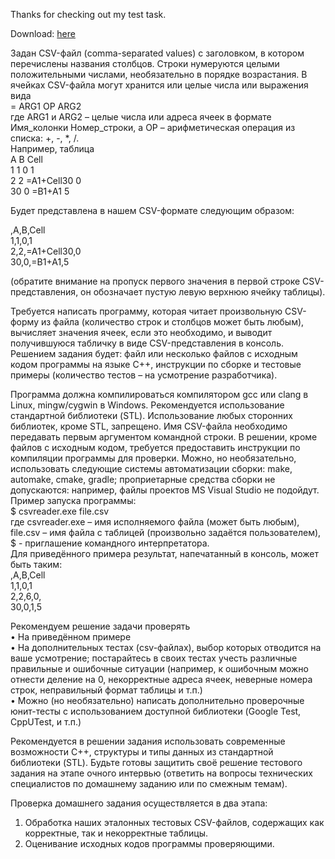 Thanks for checking out my test task.

Download: [here](https://github.com/wogusfer/test/releases)



Задан CSV-файл (comma-separated values) с заголовком, в котором перечислены названия столбцов. Строки нумеруются целыми положительными числами, необязательно в порядке возрастания. В ячейках CSV-файла могут хранится или целые числа или выражения вида <br>
= ARG1 OP ARG2 <br>
где ARG1 и ARG2 – целые числа или адреса ячеек в формате Имя_колонки Номер_строки, а OP – арифметическая операция из списка: +, -, *, /. <br>
Например, таблица <br>
	A	B	Cell <br>
1	1	0	1 <br>
2	2	=A1+Cell30	0 <br>
30	0	=B1+A1	5

Будет представлена в нашем CSV-формате следующим образом: <br>

,A,B,Cell <br>
1,1,0,1 <br>
2,2,=A1+Cell30,0 <br>
30,0,=B1+A1,5 <br>

(обратите внимание на пропуск первого значения в первой строке CSV-представления, он обозначает пустую левую верхнюю ячейку таблицы).

Требуется написать программу, которая читает произвольную CSV-форму из файла (количество строк и столбцов может быть любым), вычисляет значения ячеек, если это необходимо, и выводит получившуюся табличку в виде CSV-представления в консоль. Решением задания будет: файл или несколько файлов с исходным кодом программы на языке C++, инструкции по сборке и тестовые примеры (количество тестов – на усмотрение разработчика).

Программа должна компилироваться компилятором gcc или clang в Linux, mingw/cygwin в Windows. Рекомендуется использование стандартной библиотеки (STL). Использование любых сторонних библиотек, кроме STL, запрещено. Имя CSV-файла необходимо передавать первым аргументом командной строки. В решении, кроме файлов с исходным кодом, требуется предоставить инструкции по компиляции программы для проверки. Можно, но необязательно, использовать следующие системы автоматизации сборки: make, automake, cmake, gradle; проприетарные средства сборки не допускаются: например, файлы проектов MS Visual Studio не подойдут. <br>
Пример запуска программы: <br>
$ csvreader.exe file.csv <br>
где csvreader.exe – имя исполняемого файла (может быть любым), file.csv – имя файла с таблицей (произвольно задаётся пользователем), $ - приглашение командного интерпретатора. <br>
Для приведённого примера результат, напечатанный в консоль, может быть таким: <br>
,A,B,Cell <br>
1,1,0,1 <br>
2,2,6,0, <br>
30,0,1,5

Рекомендуем решение задачи проверять <br>
•	На приведённом примере <br>
•	На дополнительных тестах (csv-файлах), выбор которых отводится на ваше усмотрение; постарайтесь в своих тестах учесть различные правильные и ошибочные ситуации (например, к ошибочным можно отнести деление на 0, некорректные адреса ячеек, неверные номера строк, неправильный формат таблицы и т.п.) <br>
•	Можно (но необязательно) написать дополнительно проверочные юнит-тесты с использованием доступной библиотеки (Google Test, CppUTest, и т.п.) <br>

Рекомендуется в решении задания использовать современные возможности С++, структуры и типы данных из стандартной библиотеки (STL). Будьте готовы защитить своё решение тестового задания на этапе очного интервью (ответить на вопросы технических специалистов по домашнему заданию или по смежным темам).

Проверка домашнего задания осуществляется в два этапа: <br>
1.	Обработка наших эталонных тестовых CSV-файлов, содержащих как корректные, так и некорректные таблицы. <br>
2.	Оценивание исходных кодов программы проверяющими. <br>
